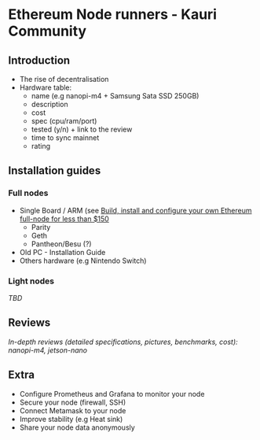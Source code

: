 # Ethereum Node runners - Kauri Community

## Introduction
- The rise of decentralisation
- Hardware table:
  - name (e.g nanopi-m4 + Samsung Sata SSD 250GB)
  - description
  - cost
  - spec (cpu/ram/port)
  - tested (y/n) + link to the review
  - time to sync mainnet
  - rating


## Installation guides
### Full nodes
- Single Board / ARM (see [Build, install and configure your own Ethereum full-node for less than $150](https://kauri.io/draft/b1cbb143c98b4a87adc1b322cade5bd1/1/build-install-and-configure-your-own-ethereum-full-node-for-less-than-dollar150)
  - Parity
  - Geth
  - Pantheon/Besu (?)
- Old PC - Installation Guide
- Others hardware (e.g Nintendo Switch)

### Light nodes
*TBD*

## Reviews
*In-depth reviews (detailed specifications, pictures, benchmarks, cost): nanopi-m4, jetson-nano*


## Extra
- Configure Prometheus and Grafana to monitor your node
- Secure your node (firewall, SSH)
- Connect Metamask to your node
- Improve stability (e.g Heat sink)
- Share your node data anonymously
